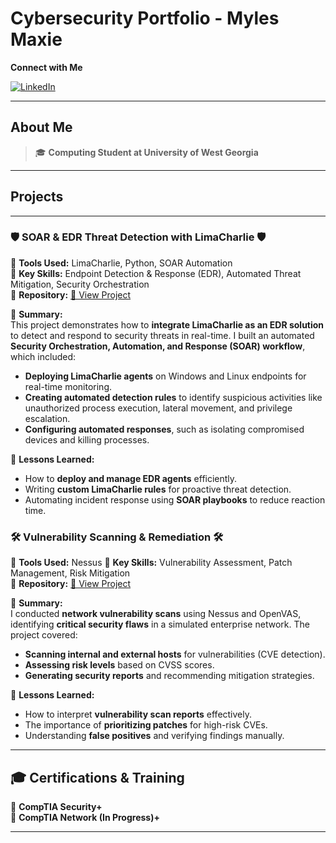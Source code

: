 # Cybersecurity Portfolio - Myles Maxie  
**Connect with Me** 

[![LinkedIn](https://img.shields.io/badge/LinkedIn-Connect-blue?style=flat-square&logo=linkedin)](https://www.linkedin.com/in/milesmaxie/)


---

## About Me  

> 🎓 **Computing Student at University of West Georgia**   

---

## Projects  
---

### 🛡️ **SOAR & EDR Threat Detection with LimaCharlie**  🛡️
🔹 **Tools Used:** LimaCharlie, Python, SOAR Automation  
🔹 **Key Skills:** Endpoint Detection & Response (EDR), Automated Threat Mitigation, Security Orchestration  
🔹 **Repository:** [🔗 View Project](#)  

📝 **Summary:**  
This project demonstrates how to **integrate LimaCharlie as an EDR solution** to detect and respond to security threats in real-time. I built an automated **Security Orchestration, Automation, and Response (SOAR) workflow**, which included:  

- **Deploying LimaCharlie agents** on Windows and Linux endpoints for real-time monitoring.  
- **Creating automated detection rules** to identify suspicious activities like unauthorized process execution, lateral movement, and privilege escalation.  
- **Configuring automated responses**, such as isolating compromised devices and killing processes.

📌 **Lessons Learned:**  
- How to **deploy and manage EDR agents** efficiently.  
- Writing **custom LimaCharlie rules** for proactive threat detection.  
- Automating incident response using **SOAR playbooks** to reduce reaction time.  


### 🛠️ **Vulnerability Scanning & Remediation**  🛠️
🔹 **Tools Used:** Nessus
🔹 **Key Skills:** Vulnerability Assessment, Patch Management, Risk Mitigation  
🔹 **Repository:** [🔗 View Project](#)  

📝 **Summary:**  
I conducted **network vulnerability scans** using Nessus and OpenVAS, identifying **critical security flaws** in a simulated enterprise network. The project covered:  

- **Scanning internal and external hosts** for vulnerabilities (CVE detection).  
- **Assessing risk levels** based on CVSS scores.  
- **Generating security reports** and recommending mitigation strategies.  

📌 **Lessons Learned:**  
- How to interpret **vulnerability scan reports** effectively.  
- The importance of **prioritizing patches** for high-risk CVEs.  
- Understanding **false positives** and verifying findings manually.  

---

## 🎓 **Certifications & Training**  

📌 **CompTIA Security+**  
📌 **CompTIA Network (In Progress)+**  

---


